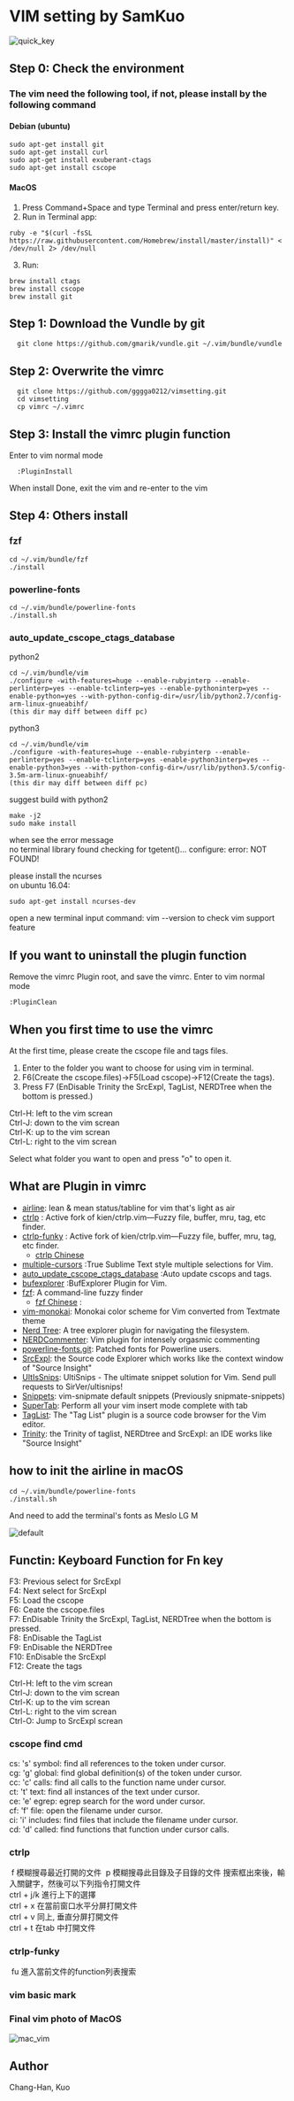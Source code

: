 # VIM setting by SamKuo    
![quick_key](http://blog.vgod.tw/wp-content/uploads/2009/12/vim-cheat-sheet-full.png)   

## Step 0: Check the environment  
  ### The vim need the following tool, if not, please install by the following command    
#### Debian (ubuntu)  
  
  ```vim
  sudo apt-get install git  
  sudo apt-get install curl  
  sudo apt-get install exuberant-ctags  
  sudo apt-get install cscope  
  ```
#### MacOS
  1. Press Command+Space and type Terminal and press enter/return key.  
  2. Run in Terminal app:  
  ``` vim
  ruby -e "$(curl -fsSL https://raw.githubusercontent.com/Homebrew/install/master/install)" < /dev/null 2> /dev/null
  ```
  3. Run:  
  ```vim
  brew install ctags  
  brew install cscope  
  brew install git  
  ```
## Step 1: Download the Vundle by git   
```vim
  git clone https://github.com/gmarik/vundle.git ~/.vim/bundle/vundle  
```

## Step 2: Overwrite the vimrc
```vim
  git clone https://github.com/gggga0212/vimsetting.git  
  cd vimsetting 
  cp vimrc ~/.vimrc 
```   
## Step 3: Install the vimrc plugin function  
  Enter to vim normal mode  
```vim    
  :PluginInstall

```
  When install Done, exit the vim and re-enter to the vim  
## Step 4: Others install   
### fzf   
```vim
cd ~/.vim/bundle/fzf    
./install
```
### powerline-fonts
```vim
cd ~/.vim/bundle/powerline-fonts    
./install.sh
```   
### auto_update_cscope_ctags_database    

python2   
```vim    
cd ~/.vim/bundle/vim    
./configure -with-features=huge --enable-rubyinterp --enable-perlinterp=yes --enable-tclinterp=yes --enable-pythoninterp=yes --enable-python=yes --with-python-config-dir=/usr/lib/python2.7/config-arm-linux-gnueabihf/    
(this dir may diff between diff pc)  
```
python3   
```vim    
cd ~/.vim/bundle/vim    
./configure -with-features=huge --enable-rubyinterp --enable-perlinterp=yes --enable-tclinterp=yes -enable-python3interp=yes --enable-python3=yes --with-python-config-dir=/usr/lib/python3.5/config-3.5m-arm-linux-gnueabihf/    
(this dir may diff between diff pc)   
```
suggest build with python2    

```vim
make -j2
sudo make install   
```   
when see the error message    
no terminal library found
checking for tgetent()... configure: error: NOT FOUND!

please install the ncurses    
on ubuntu 16.04:    
```vim    
sudo apt-get install ncurses-dev    
```
open a new terminal input command: vim --version to check vim support feature
## If you want to uninstall the plugin function  
  Remove the vimrc Plugin root, and save the vimrc. 
  Enter to vim normal mode    
  ```vim
  :PluginClean  
  ```   
## When you first time to use the vimrc 
  At the first time, please create the cscope file and tags files.    
  1. Enter to the folder you want to choose for using vim in terminal.   
  2. F6(Create the cscope.files)->F5(Load cscope)->F12(Create the tags).  
  3. Press F7 (EnDisable Trinity the SrcExpl, TagList, NERDTree when the bottom is pressed.)   
  
  Ctrl-H: left to the vim screan  
  Ctrl-J: down to the vim screan  
  Ctrl-K: up to the vim screan  
  Ctrl-L: right to the vim screan
  
  Select what folder you want to open and press "o" to open it.
## What are Plugin in vimrc 
* [airline](https://github.com/vim-airline/vim-airline): lean & mean status/tabline for vim that's light as air     
* [ctrlp](https://github.com/ctrlpvim/ctrlp.vim) : Active fork of kien/ctrlp.vim—Fuzzy file, buffer, mru, tag, etc finder.   
* [ctrlp-funky](https://github.com/tacahiroy/ctrlp-funky) : Active fork of kien/ctrlp.vim—Fuzzy file, buffer, mru, tag, etc finder.  
    * [ctrlp Chinese](http://www.wklken.me/posts/2015/06/07/vim-plugin-ctrlp.html#shi-yong)   
* [multiple-cursors](https://github.com/terryma/vim-multiple-cursors) :True Sublime Text style multiple selections for Vim.   
* [auto_update_cscope_ctags_database](https://github.com/haolongzhangm/auto_update_cscope_ctags_database) :Auto update cscops and tags.   
* [bufexplorer](https://github.com/jlanzarotta/bufexplorer) :BufExplorer Plugin for Vim.    
* [fzf](https://github.com/junegunn/fzf): A command-line fuzzy finder   
    * [fzf Chinese](https://segmentfault.com/a/1190000011328080) :   
* [vim-monokai](https://github.com/sickill/vim-monokai): Monokai color scheme for Vim converted from Textmate theme
* [Nerd Tree](https://github.com/scrooloose/nerdtree): A tree explorer plugin for navigating the filesystem.  
* [NERDCommenter](https://github.com/scrooloose/nerdcommenter): Vim plugin for intensely orgasmic commenting  
* [powerline-fonts.git](https://github.com/Lokaltog/powerline-fonts.git): Patched fonts for Powerline users. 
* [SrcExpl](https://github.com/wesleyche/SrcExpl): the Source code Explorer which works like the context window of "Source Insight" 
* [UltIsSnips](https://github.com/SirVer/ultisnips): UltiSnips - The ultimate snippet solution for Vim. Send pull requests to SirVer/ultisnips! 
* [Snippets](https://github.com/honza/vim-snippets): vim-snipmate default snippets (Previously snipmate-snippets) 
* [SuperTab](https://github.com/ervandew/supertab): Perform all your vim insert mode complete with tab  
* [TagList](https://github.com/vim-scripts/taglist.vim): The "Tag List" plugin is a source code browser for the Vim editor. 
* [Trinity](https://github.com/trinityrnaseq/trinityrnaseq): the Trinity of taglist, NERDtree and SrcExpl: an IDE works like "Source Insight"   

## how to init the airline in macOS
```vim
cd ~/.vim/bundle/powerline-fonts  
./install.sh
```
And need to add the terminal's fonts as Meslo LG M  

![default](https://user-images.githubusercontent.com/30749497/34326391-acd11712-e8e5-11e7-9664-31089cd9eac1.jpeg) 

## Functin: Keyboard Function for Fn key  
  F3: Previous select for SrcExpl  
  F4: Next select for SrcExpl  
  F5: Load the cscope  
  F6: Ceate the cscope.files  
  F7: EnDisable Trinity the SrcExpl, TagList, NERDTree when the bottom is pressed.    
  F8: EnDisable the TagList  
  F9: EnDisable the NERDTree  
  F10: EnDisable the SrcExpl    
  F12: Create the tags  
  
  Ctrl-H: left to the vim screan  
  Ctrl-J: down to the vim screan  
  Ctrl-K: up to the vim screan  
  Ctrl-L: right to the vim screan   
  Ctrl-O: Jump to SrcExpl screan  
  ### cscope find cmd
  cs: 's'   symbol: find all references to the token under cursor.  
  cg: 'g'   global: find global definition(s) of the token under cursor.  
  cc: 'c'   calls:  find all calls to the function name under cursor.   
  ct: 't'   text:   find all instances of the text under cursor.   
  ce: 'e'   egrep:  egrep search for the word under cursor.    
  cf: 'f'   file:   open the filename under cursor.   
  ci: 'i'   includes: find files that include the filename under cursor.   
  cd: 'd'   called: find functions that function under cursor calls.  
  ### ctrlp   
  <leader>f 模糊搜尋最近打開的文件
  <leader>p 模糊搜尋此目錄及子目錄的文件
  搜索框出來後，輸入關鍵字，然後可以下列指令打開文件   
  ctrl + j/k 進行上下的選擇    
  ctrl + x 在當前窗口水平分屏打開文件    
  ctrl + v 同上, 垂直分屏打開文件   
  ctrl + t 在tab 中打開文件   
  ### ctrlp-funky   
  <leader>fu 進入當前文件的function列表搜索    
  ### vim basic mark    
  
 ### Final vim photo of MacOS 
![mac_vim](https://user-images.githubusercontent.com/30749497/34325970-eec21ed6-e8dc-11e7-8168-fdf6bb21be91.jpg)    


## Author
Chang-Han, Kuo

